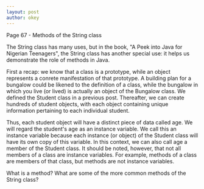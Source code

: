 ```yaml
---
layout: post
author: okey
---
```

Page 67 - Methods of the String class

The String class has many uses, but in the book, "A Peek into Java for Nigerian Teenagers", 
the String class has another special use: it helps us demonstrate the role of methods in Java. 

First a recap: we know that a class is a prototype, while an object represents a conrete 
manifestation of that prototype. A building plan for a bungalow could be likened to the definition 
of a class, while the bungalow in which you live (or lived) is actually an object of the Bungalow 
class. We defined the Student class in a previous post. Thereafter, we can create hundreds of 
student objects, with each object containing unique information pertaining to each individual student.

Thus, each student object will have a distinct piece of data called age. We will regard the 
student's age as an instance variable. We call this an instance variable because each instance 
(or object) of the Student class will have its own copy of this variable. In this context, we 
can also call age a member of the Student class. It should be noted, however, that not all 
members of a class are instance variables. For example, methods of a class are members of that 
class, but methods are not instance variables.

What is a method? What are some of the more common methods of the String class?
